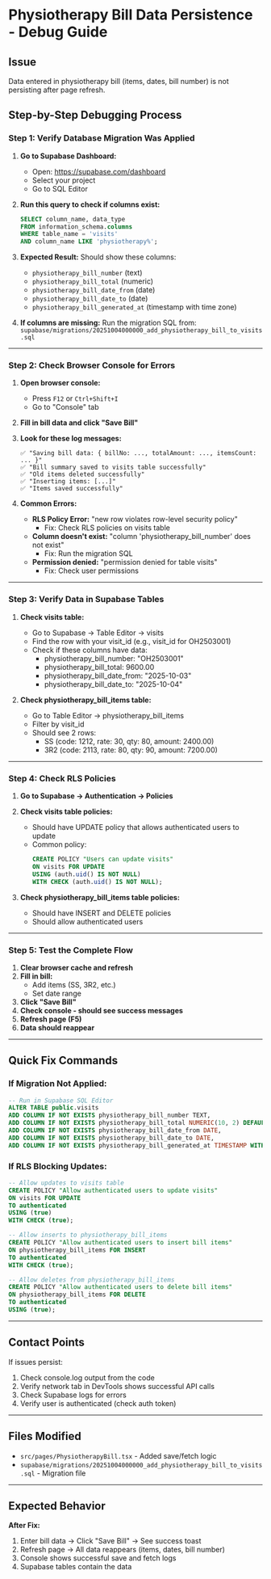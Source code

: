 # Physiotherapy Bill Data Persistence - Debug Guide

## Issue
Data entered in physiotherapy bill (items, dates, bill number) is not persisting after page refresh.

## Step-by-Step Debugging Process

### Step 1: Verify Database Migration Was Applied

1. **Go to Supabase Dashboard:**
   - Open: https://supabase.com/dashboard
   - Select your project
   - Go to SQL Editor

2. **Run this query to check if columns exist:**
   ```sql
   SELECT column_name, data_type
   FROM information_schema.columns
   WHERE table_name = 'visits'
   AND column_name LIKE 'physiotherapy%';
   ```

3. **Expected Result:**
   Should show these columns:
   - `physiotherapy_bill_number` (text)
   - `physiotherapy_bill_total` (numeric)
   - `physiotherapy_bill_date_from` (date)
   - `physiotherapy_bill_date_to` (date)
   - `physiotherapy_bill_generated_at` (timestamp with time zone)

4. **If columns are missing:**
   Run the migration SQL from:
   `supabase/migrations/20251004000000_add_physiotherapy_bill_to_visits.sql`

---

### Step 2: Check Browser Console for Errors

1. **Open browser console:**
   - Press `F12` or `Ctrl+Shift+I`
   - Go to "Console" tab

2. **Fill in bill data and click "Save Bill"**

3. **Look for these log messages:**
   ```
   ✅ "Saving bill data: { billNo: ..., totalAmount: ..., itemsCount: ... }"
   ✅ "Bill summary saved to visits table successfully"
   ✅ "Old items deleted successfully"
   ✅ "Inserting items: [...]"
   ✅ "Items saved successfully"
   ```

4. **Common Errors:**
   - **RLS Policy Error:** "new row violates row-level security policy"
     - Fix: Check RLS policies on visits table
   - **Column doesn't exist:** "column 'physiotherapy_bill_number' does not exist"
     - Fix: Run the migration SQL
   - **Permission denied:** "permission denied for table visits"
     - Fix: Check user permissions

---

### Step 3: Verify Data in Supabase Tables

1. **Check visits table:**
   - Go to Supabase → Table Editor → visits
   - Find the row with your visit_id (e.g., visit_id for OH2503001)
   - Check if these columns have data:
     - physiotherapy_bill_number: "OH2503001"
     - physiotherapy_bill_total: 9600.00
     - physiotherapy_bill_date_from: "2025-10-03"
     - physiotherapy_bill_date_to: "2025-10-04"

2. **Check physiotherapy_bill_items table:**
   - Go to Table Editor → physiotherapy_bill_items
   - Filter by visit_id
   - Should see 2 rows:
     - SS (code: 1212, rate: 30, qty: 80, amount: 2400.00)
     - 3R2 (code: 2113, rate: 80, qty: 90, amount: 7200.00)

---

### Step 4: Check RLS Policies

1. **Go to Supabase → Authentication → Policies**

2. **Check visits table policies:**
   - Should have UPDATE policy that allows authenticated users to update
   - Common policy:
     ```sql
     CREATE POLICY "Users can update visits"
     ON visits FOR UPDATE
     USING (auth.uid() IS NOT NULL)
     WITH CHECK (auth.uid() IS NOT NULL);
     ```

3. **Check physiotherapy_bill_items table policies:**
   - Should have INSERT and DELETE policies
   - Should allow authenticated users

---

### Step 5: Test the Complete Flow

1. **Clear browser cache and refresh**
2. **Fill in bill:**
   - Add items (SS, 3R2, etc.)
   - Set date range
3. **Click "Save Bill"**
4. **Check console - should see success messages**
5. **Refresh page (F5)**
6. **Data should reappear**

---

## Quick Fix Commands

### If Migration Not Applied:
```sql
-- Run in Supabase SQL Editor
ALTER TABLE public.visits
ADD COLUMN IF NOT EXISTS physiotherapy_bill_number TEXT,
ADD COLUMN IF NOT EXISTS physiotherapy_bill_total NUMERIC(10, 2) DEFAULT 0,
ADD COLUMN IF NOT EXISTS physiotherapy_bill_date_from DATE,
ADD COLUMN IF NOT EXISTS physiotherapy_bill_date_to DATE,
ADD COLUMN IF NOT EXISTS physiotherapy_bill_generated_at TIMESTAMP WITH TIME ZONE;
```

### If RLS Blocking Updates:
```sql
-- Allow updates to visits table
CREATE POLICY "Allow authenticated users to update visits"
ON visits FOR UPDATE
TO authenticated
USING (true)
WITH CHECK (true);

-- Allow inserts to physiotherapy_bill_items
CREATE POLICY "Allow authenticated users to insert bill items"
ON physiotherapy_bill_items FOR INSERT
TO authenticated
WITH CHECK (true);

-- Allow deletes from physiotherapy_bill_items
CREATE POLICY "Allow authenticated users to delete bill items"
ON physiotherapy_bill_items FOR DELETE
TO authenticated
USING (true);
```

---

## Contact Points

If issues persist:
1. Check console.log output from the code
2. Verify network tab in DevTools shows successful API calls
3. Check Supabase logs for errors
4. Verify user is authenticated (check auth token)

---

## Files Modified

- `src/pages/PhysiotherapyBill.tsx` - Added save/fetch logic
- `supabase/migrations/20251004000000_add_physiotherapy_bill_to_visits.sql` - Migration file

---

## Expected Behavior

**After Fix:**
1. Enter bill data → Click "Save Bill" → See success toast
2. Refresh page → All data reappears (items, dates, bill number)
3. Console shows successful save and fetch logs
4. Supabase tables contain the data
